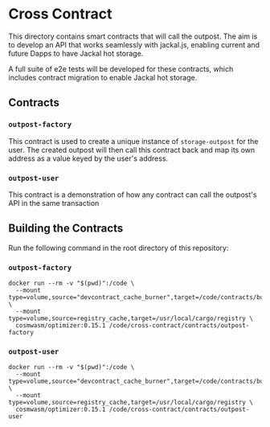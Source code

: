 # Cross Contract

This directory contains smart contracts that will call the outpost. The aim is to develop an API that works seamlessly with jackal.js, enabling current
and future Dapps to have Jackal hot storage.

A full suite of e2e tests will be developed for these contracts, which includes contract migration to enable Jackal hot storage.

## Contracts

### `outpost-factory`

This contract is used to create a unique instance of `storage-outpost` for the user. The created outpost will then call this contract back
and map its own address as a value keyed by the user's address. 

### `outpost-user`

This contract is a demonstration of how any contract can call the outpost's API in the same transaction

## Building the Contracts

Run the following command in the root directory of this repository:

### `outpost-factory`

```text
docker run --rm -v "$(pwd)":/code \
  --mount type=volume,source="devcontract_cache_burner",target=/code/contracts/burner/target \
  --mount type=volume,source=registry_cache,target=/usr/local/cargo/registry \
  cosmwasm/optimizer:0.15.1 /code/cross-contract/contracts/outpost-factory

```

### `outpost-user`

```text
docker run --rm -v "$(pwd)":/code \
  --mount type=volume,source="devcontract_cache_burner",target=/code/contracts/burner/target \
  --mount type=volume,source=registry_cache,target=/usr/local/cargo/registry \
  cosmwasm/optimizer:0.15.1 /code/cross-contract/contracts/outpost-user

```



